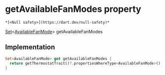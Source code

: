 


# getAvailableFanModes property




    *[<Null safety>](https://dart.dev/null-safety)*




[Set](https://api.flutter.dev/flutter/dart-core/Set-class.html)&lt;[AvailableFanMode](https://yonomi.co/yonomi-sdk/AvailableFanMode-class.html)> getAvailableFanModes
  







## Implementation

```dart
Set<AvailableFanMode> get getAvailableFanModes {
  return getThermostatTrait()?.propertiesWhereType<AvailableFanMode>() ?? {};
}
```








